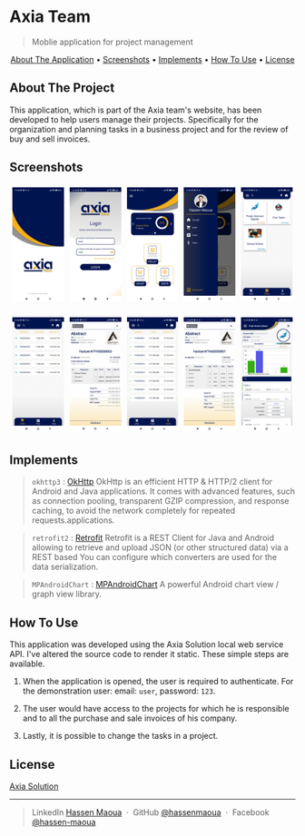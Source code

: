 # Axia Team

> Moblie application for project management

<p align="center">
  <a href="#about-the-application">About The Application</a> •
  <a href="#screenshots">Screenshots</a> •
  <a href="#implements">Implements</a> •
  <a href="#how-to-use">How To Use</a> •
  <a href="#license">License</a>
</p>

## About The Project

This application, which is part of the Axia team's website, has been developed to help users manage their projects. Specifically for the organization and planning tasks in a business project and for the review of buy and sell invoices.

## Screenshots

<img src="Screenshots/001.jpg" alt="001" style="width: 18%; margin: 1%;"><img src="Screenshots/002.jpg" alt="002" style="width: 18%; margin: 1%;"><img src="Screenshots/003.jpg" alt="003" style="width: 18%; margin: 1%;"><img src="Screenshots/004.jpg" alt="004" style="width: 18%; margin: 1%;"><img src="Screenshots/009.jpg" alt="009" style="width: 18%; margin: 1%;">

<img src="Screenshots/005.jpg" alt="005" style="width: 18%; margin: 1%;"><img src="Screenshots/006.jpg" alt="006" style="width: 18%; margin: 1%;"><img src="Screenshots/007.jpg" alt="007" style="width: 18%; margin: 1%;"><img src="Screenshots/008.jpg" alt="008" style="width: 18%; margin: 1%;"><img src="Screenshots/010.jpg" alt="010" style="width: 18%; margin: 1%;">

## Implements

> `okhttp3` : [OkHttp](https://www.baeldung.com/guide-to-okhttp) OkHttp is an efficient HTTP & HTTP/2 client for Android and Java applications. It comes with advanced features, such as connection pooling, transparent GZIP compression, and response caching, to avoid the network completely for repeated requests.applications.

> `retrofit2` : [Retrofit](https://square.github.io/retrofit/) Retrofit is a REST Client for Java and Android allowing to retrieve and upload JSON (or other structured data) via a REST based You can configure which converters are used for the data serialization.

> `MPAndroidChart` : [MPAndroidChart](https://github.com/PhilJay/MPAndroidChart) A powerful Android chart view / graph view library.

## How To Use

This application was developed using the Axia Solution local web service API. I've altered the source code to render it static.
These simple steps are available.

1. When the application is opened, the user is required to authenticate. For the demonstration user: email: `user`, password: `123`.

2. The user would have access to the projects for which he is responsible and to all the purchase and sale invoices of his company.

3. Lastly, it is possible to change the tasks in a project.

## License

[Axia Solution](https://www.axiasolution.com/)

---

> LinkedIn [Hassen Maoua](https://linkedin.com/in/hassen-maoua-215683251) &nbsp;&middot;&nbsp;
> GitHub [@hassenmaoua](https://github.com/hassenmaoua) &nbsp;&middot;&nbsp;
> Facebook [@hassen-maoua](https://facebook.com/hassen.maoua)

